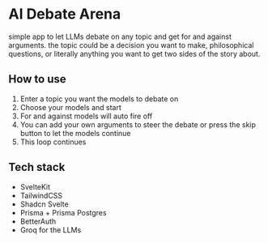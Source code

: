 # AI Debate Arena

simple app to let LLMs debate on any topic and get for and against arguments. the topic could be a decision you want to make, philosophical questions, or literally anything you want to get two sides of the story about.

## How to use

1. Enter a topic you want the models to debate on
2. Choose your models and start
3. For and against models will auto fire off
4. You can add your own arguments to steer the debate or press the skip button to let the models continue
5. This loop continues

## Tech stack

- SvelteKit
- TailwindCSS
- Shadcn Svelte
- Prisma + Prisma Postgres
- BetterAuth
- Groq for the LLMs
